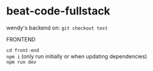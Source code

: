# beat-code-fullstack

wendy's backend on:
`git checkout test`


FRONTEND  

`cd front-end`  
`npm i` (only run initially or when updating dependencies)  
`npm run dev`  
